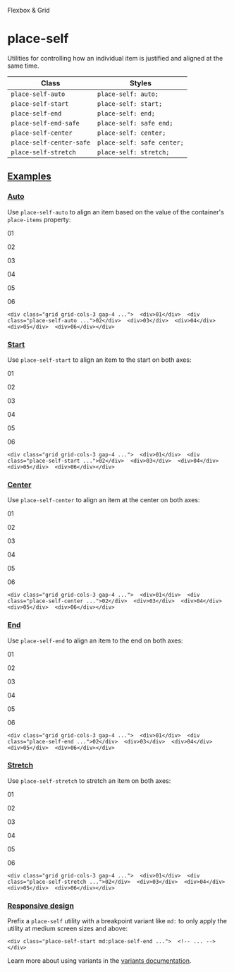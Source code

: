 Flexbox & Grid

# place-self

Utilities for controlling how an individual item is justified and aligned at the same time.

| Class                    | Styles                     |
| ------------------------ | -------------------------- |
| `place-self-auto`        | `place-self: auto;`        |
| `place-self-start`       | `place-self: start;`       |
| `place-self-end`         | `place-self: end;`         |
| `place-self-end-safe`    | `place-self: safe end;`    |
| `place-self-center`      | `place-self: center;`      |
| `place-self-center-safe` | `place-self: safe center;` |
| `place-self-stretch`     | `place-self: stretch;`     |

## [Examples](#examples)

### [Auto](#auto)

Use `place-self-auto` to align an item based on the value of the container's `place-items` property:

01

02

03

04

05

06

```
<div class="grid grid-cols-3 gap-4 ...">  <div>01</div>  <div class="place-self-auto ...">02</div>  <div>03</div>  <div>04</div>  <div>05</div>  <div>06</div></div>
```

### [Start](#start)

Use `place-self-start` to align an item to the start on both axes:

01

02

03

04

05

06

```
<div class="grid grid-cols-3 gap-4 ...">  <div>01</div>  <div class="place-self-start ...">02</div>  <div>03</div>  <div>04</div>  <div>05</div>  <div>06</div></div>
```

### [Center](#center)

Use `place-self-center` to align an item at the center on both axes:

01

02

03

04

05

06

```
<div class="grid grid-cols-3 gap-4 ...">  <div>01</div>  <div class="place-self-center ...">02</div>  <div>03</div>  <div>04</div>  <div>05</div>  <div>06</div></div>
```

### [End](#end)

Use `place-self-end` to align an item to the end on both axes:

01

02

03

04

05

06

```
<div class="grid grid-cols-3 gap-4 ...">  <div>01</div>  <div class="place-self-end ...">02</div>  <div>03</div>  <div>04</div>  <div>05</div>  <div>06</div></div>
```

### [Stretch](#stretch)

Use `place-self-stretch` to stretch an item on both axes:

01

02

03

04

05

06

```
<div class="grid grid-cols-3 gap-4 ...">  <div>01</div>  <div class="place-self-stretch ...">02</div>  <div>03</div>  <div>04</div>  <div>05</div>  <div>06</div></div>
```

### [Responsive design](#responsive-design)

Prefix a `place-self` utility with a breakpoint variant like `md:` to only apply the utility at medium screen sizes and above:

```
<div class="place-self-start md:place-self-end ...">  <!-- ... --></div>
```

Learn more about using variants in the [variants documentation](/docs/hover-focus-and-other-states).
